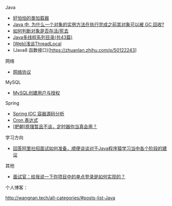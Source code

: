 Java

* [好怕怕的类加载器](<https://zhuanlan.zhihu.com/p/54693308>)
* [Java 中, 为什么一个对象的实例方法在执行完成之前其对象可以被 GC 回收?](https://www.zhihu.com/question/51244545/answer/126055789)
* [如何判断对象是否存活/死去](https://www.cnblogs.com/java-spring/p/9855129.html)
* [Java多线程系列目录(共43篇)](https://www.cnblogs.com/skywang12345/p/java_threads_category.html)
* [(Web)浅谈ThreadLocal](<https://zhuanlan.zhihu.com/p/60375306>)
* (Java8 函数接口)[<https://zhuanlan.zhihu.com/p/50122243>]



网络

* [网络协议](<https://note.youdao.com/ynoteshare1/index.html?id=e3f92268f96dab84928c5ad4e527a709&type=note&from=singlemessage#/>)

MySQL

* [MySQL创建用户与授权](https://www.cnblogs.com/sos-blue/p/6852945.html)



Spring

* [Spring IOC 容器源码分析](<https://javadoop.com/post/spring-ioc>)
* [Cron 表达式](https://zhuanlan.zhihu.com/p/35629505)
* [[肥朝]原理暂且不谈，定时器你当真会用？](<https://juejin.im/post/5caf8419e51d456e3b701863?utm_source=gold_browser_extension>)



学习方向

* [回答阿里社招面试如何准备，顺便谈谈对于Java程序猿学习当中各个阶段的建议](https://www.cnblogs.com/zuoxiaolong/p/life51.html)



其他

* [面试官：给我说一下你项目中的单点登录是如何实现的？](<https://juejin.im/post/5ca60126f265da30cf176acf?utm_source=gold_browser_extension>)



个人博客：

<http://wangnan.tech/all-categories/#posts-list-Java>
